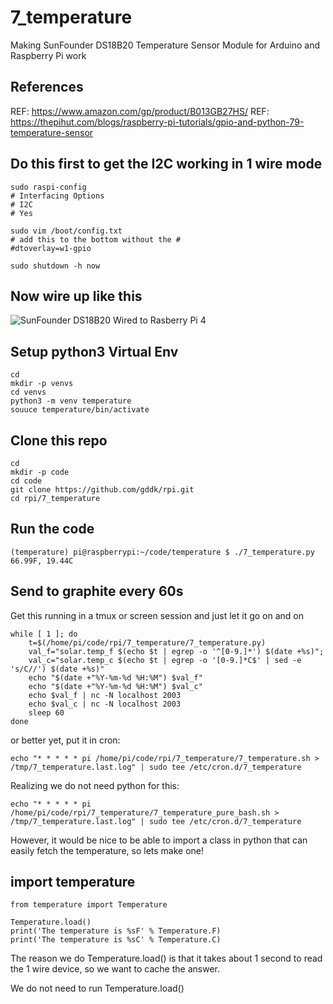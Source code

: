# 7_temperature

Making SunFounder DS18B20 Temperature Sensor Module for Arduino and Raspberry Pi work

## References

REF: https://www.amazon.com/gp/product/B013GB27HS/
REF: https://thepihut.com/blogs/raspberry-pi-tutorials/gpio-and-python-79-temperature-sensor

## Do this first to get the I2C working in 1 wire mode

```
sudo raspi-config
# Interfacing Options
# I2C
# Yes

sudo vim /boot/config.txt 
# add this to the bottom without the #
#dtoverlay=w1-gpio

sudo shutdown -h now
```

## Now wire up like this

![SunFounder DS18B20 Wired to Rasberry Pi 4](7_temperature.png "SunFounder DS18B20 Wired to Rasberry Pi 4")

## Setup python3 Virtual Env

```
cd
mkdir -p venvs
cd venvs
python3 -m venv temperature
souuce temperature/bin/activate
```

## Clone this repo

```
cd
mkdir -p code
cd code
git clone https://github.com/gddk/rpi.git
cd rpi/7_temperature
```

## Run the code
```
(temperature) pi@raspberrypi:~/code/temperature $ ./7_temperature.py
66.99F, 19.44C
```


## Send to graphite every 60s
Get this running in a tmux or screen session and just let it go on and on
```
while [ 1 ]; do
    t=$(/home/pi/code/rpi/7_temperature/7_temperature.py)
    val_f="solar.temp_f $(echo $t | egrep -o '^[0-9.]*') $(date +%s)";
    val_c="solar.temp_c $(echo $t | egrep -o '[0-9.]*C$' | sed -e 's/C//') $(date +%s)"
    echo "$(date +"%Y-%m-%d %H:%M") $val_f"
    echo "$(date +"%Y-%m-%d %H:%M") $val_c"
    echo $val_f | nc -N localhost 2003
    echo $val_c | nc -N localhost 2003
    sleep 60
done
```

or better yet, put it in cron:
```
echo "* * * * * pi /home/pi/code/rpi/7_temperature/7_temperature.sh > /tmp/7_temperature.last.log" | sudo tee /etc/cron.d/7_temperature
```

Realizing we do not need python for this:

```
echo "* * * * * pi /home/pi/code/rpi/7_temperature/7_temperature_pure_bash.sh > /tmp/7_temperature.last.log" | sudo tee /etc/cron.d/7_temperature
```

However, it would be nice to be able to import a class in python that can easily fetch the temperature, so lets make one!

## import temperature

```
from temperature import Temperature

Temperature.load()
print('The temperature is %sF' % Temperature.F)
print('The temperature is %sC' % Temperature.C)
```

The reason we do Temperature.load() is that it takes about 1 second to read the 1 wire device, so we want to cache the answer.

We do not need to run Temperature.load()  
